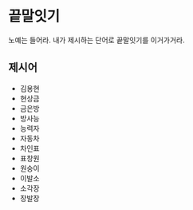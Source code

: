 # 끝말잇기
노예는 들어라. 내가 제시하는 단어로 끝말잇기를 이거가거라.

## 제시어
- 김용현 
- 현상금
- 금은방
- 방사능
- 능력자
- 자동차
- 차인표
- 표창원
- 원숭이
- 이발소
- 소각장
- 장발장